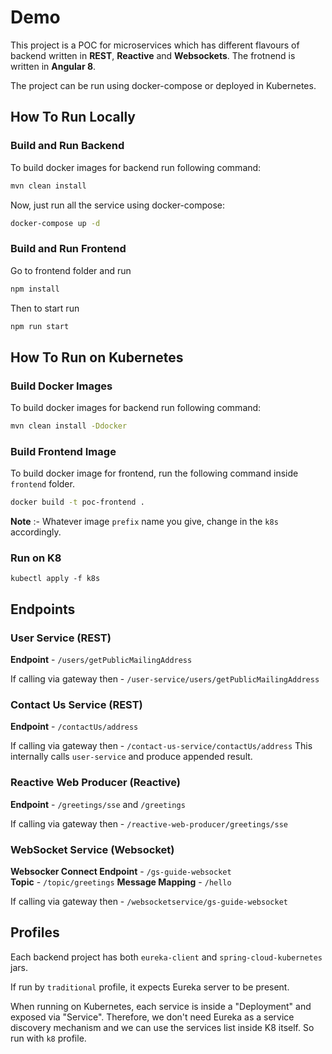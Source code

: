 # Demo
This project is a POC for microservices which has different flavours of backend written in **REST**, **Reactive** and **Websockets**. The frotnend is written in **Angular 8**.

The project can be run using docker-compose or deployed in Kubernetes.

## How To Run Locally

### Build and Run Backend
To build docker images for backend run following command:
```sh
mvn clean install 
```

Now, just run all the service using docker-compose:

```sh
docker-compose up -d
```

### Build and Run Frontend

Go to frontend folder and run 

```sh
npm install
```

Then to start run

```sh
npm run start
```

## How To Run on Kubernetes

### Build Docker Images

To build docker images for backend run following command:
```sh
mvn clean install -Ddocker
```

### Build Frontend Image

To build docker image for frontend, run the following command inside `frontend` folder.
```sh
docker build -t poc-frontend .
```

**Note** :- Whatever image `prefix` name you give, change in the `k8s` accordingly.

### Run on K8

```
kubectl apply -f k8s
```

## Endpoints

### User Service (REST)

**Endpoint** - `/users/getPublicMailingAddress` 

If calling via gateway then - `/user-service/users/getPublicMailingAddress`

### Contact Us Service (REST)

**Endpoint** - `/contactUs/address` 

If calling via gateway then - `/contact-us-service/contactUs/address`
This internally calls `user-service` and produce appended result.

### Reactive Web Producer (Reactive)

**Endpoint**  - `/greetings/sse`  and `/greetings`

If calling via gateway then - `/reactive-web-producer/greetings/sse`

### WebSocket Service  (Websocket)

**Websocker Connect Endpoint** - `/gs-guide-websocket`  
**Topic** - `/topic/greetings`
**Message Mapping** - `/hello`

If calling via gateway then - `/websocketservice/gs-guide-websocket`

## Profiles
Each backend project has both `eureka-client` and `spring-cloud-kubernetes` jars. 

If run by `traditional` profile, it expects Eureka server to be present.

When running on Kubernetes, each service is inside a "Deployment" and exposed via "Service". Therefore, we don't need Eureka as a service discovery mechanism and we can use the services list inside K8 itself. So run with `k8` profile.
